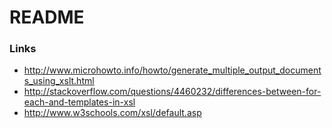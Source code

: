 # README #


### Links ###

* <http://www.microhowto.info/howto/generate_multiple_output_documents_using_xslt.html>
* <http://stackoverflow.com/questions/4460232/differences-between-for-each-and-templates-in-xsl>
* <http://www.w3schools.com/xsl/default.asp>
